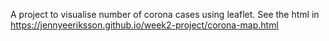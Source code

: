 A project to visualise number of corona cases using leaflet.
See the html in https://jennyeeriksson.github.io/week2-project/corona-map.html
